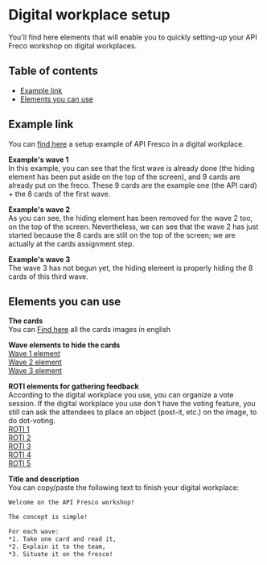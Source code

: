 # Digital workplace setup

You'll find here elements that will enable you to quickly setting-up your API Freco workshop on digital workplaces.

## Table of contents
- [Example link](https://github.com/michelin/API-Fresco/tree/main/digital-workplace-setup#example-link)
- [Elements you can use](https://github.com/michelin/API-Fresco/tree/main/digital-workplace-setup#elements-you-can-use)

## Example link
You can [find here](https://app.mural.co/t/teamsandbox1918/m/teamsandbox1918/1591213119387/d715eaa6d4e0cb84cfa581a693afa2bc4381afe7) a setup example of API Fresco in a digital workplace.  

**Example's wave 1**  
In this example, you can see that the first wave is already done (the hiding element has been put aside on the top of the screen), and 9 cards are already put on the freco. These 9 cards are the example one (the API card) + the 8 cards of the first wave.  

**Example's wave 2**  
As you can see, the hiding element has been removed for the wave 2 too, on the top of the screen. Nevertheless, we can see that the wave 2 has just started because the 8 cards are still on the top of the screen; we are actually at the cards assignment step.  

**Example's wave 3**  
The wave 3 has not begun yet, the hiding element is properly hiding the 8 cards of this third wave.

## Elements you can use

**The cards**  
You can [Find here](../EN/) all the cards images in english

**Wave elements to hide the cards**  
[Wave 1 element](../img/Wave1.png)  
[Wave 2 element](../img/Wave2.png)  
[Wave 3 element](../img/Wave3.png)

**ROTI elements for gathering feedback**  
According to the digital workplace you use, you can organize a vote session. If the digital workplace you use don't have the voting feature, you still can ask the attendees to place an object (post-it, etc.) on the image, to do dot-voting.  
[ROTI 1](../img/ROTI1.png)  
[ROTI 2](../img/ROTI2.png)  
[ROTI 3](../img/ROTI3.png)  
[ROTI 4](../img/ROTI4.png)  
[ROTI 5](../img/ROTI5.png)

**Title and description**  
You can copy/paste the following text to finish your digital workplace:  

```markdown
Welcome on the API Fresco workshop!

The concept is simple!  

For each wave:  
*1. Take one card and read it,  
*2. Explain it to the team,  
*3. Situate it on the fresco!  
```
